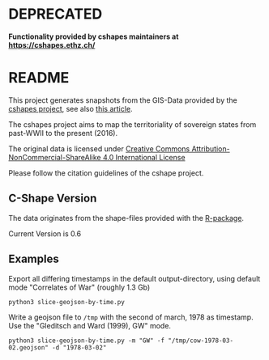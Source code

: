 # DEPRECATED

**Functionality provided by cshapes maintainers at https://cshapes.ethz.ch/**

# README 

This project generates snapshots from the GIS-Data provided 
by the [cshapes project](http://nils.weidmann.ws/projects/cshapes.html),
see also [this article](
https://www.tandfonline.com/doi/abs/10.1080/03050620903554614).

The cshapes project aims to map the territoriality of sovereign 
states from past-WWII to the present (2016).

The original data is licensed under [Creative Commons Attribution-NonCommercial-ShareAlike 4.0 International License](https://creativecommons.org/licenses/by-nc-sa/4.0/)

Please follow the citation guidelines of the cshape project. 

## C-Shape Version 

The data originates from the shape-files provided with 
the [R-package](http://nils.weidmann.ws/projects/cshapes/r-package.html).

Current Version is 0.6

## Examples 

Export all differing timestamps in the default output-directory, using 
default mode "Correlates of War" (roughly 1.3 Gb)

~~~
python3 slice-geojson-by-time.py
~~~

Write a geojson file to `/tmp` with the second of march, 1978 as 
timestamp. Use the "Gleditsch and Ward (1999), GW" mode. 

~~~
python3 slice-geojson-by-time.py -m "GW" -f "/tmp/cow-1978-03-02.geojson" -d "1978-03-02"
~~~
